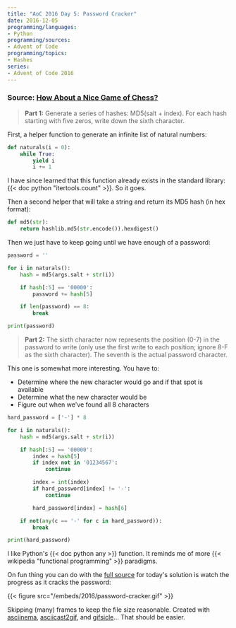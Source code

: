```yaml
---
title: "AoC 2016 Day 5: Password Cracker"
date: 2016-12-05
programming/languages:
- Python
programming/sources:
- Advent of Code
programming/topics:
- Hashes
series:
- Advent of Code 2016
---
```

### Source: [How About a Nice Game of Chess?](http://adventofcode.com/2016/day/5)

> **Part 1:** Generate a series of hashes: MD5(salt + index). For each hash starting with five zeros, write down the sixth character.

<!--more-->

First, a helper function to generate an infinite list of natural numbers:

```python
def naturals(i = 0):
    while True:
        yield i
        i += 1
```

I have since learned that this function already exists in the standard library: {{< doc python "itertools.count" >}}. So it goes.

Then a second helper that will take a string and return its MD5 hash (in hex format):

```python
def md5(str):
    return hashlib.md5(str.encode()).hexdigest()
```

Then we just have to keep going until we have enough of a password:

```python
password = ''

for i in naturals():
    hash = md5(args.salt + str(i))

    if hash[:5] == '00000':
        password += hash[5]

    if len(password) == 8:
        break

print(password)
```

> **Part 2:** The sixth character now represents the position (0-7) in the password to write (only use the first write to each position; ignore 8-F as the sixth character). The seventh is the actual password character.

This one is somewhat more interesting. You have to:

- Determine where the new character would go and if that spot is available
- Determine what the new character would be
- Figure out when we've found all 8 characters

```python
hard_password = ['-'] * 8

for i in naturals():
    hash = md5(args.salt + str(i))

    if hash[:5] == '00000':
        index = hash[5]
        if index not in '01234567':
            continue

        index = int(index)
        if hard_password[index] != '-':
            continue

        hard_password[index] = hash[6]

    if not(any(c == '-' for c in hard_password)):
        break

print(hard_password)
```

I like Python's {{< doc python any >}} function. It reminds me of more {{< wikipedia "functional programming" >}} paradigms.

On fun thing you can do with the [full source](https://github.com/jpverkamp/advent-of-code/blob/master/2016/day-05/password-cracker.py) for today's solution is watch the progress as it cracks the password:

{{< figure src="/embeds/2016/password-cracker.gif" >}}

Skipping (many) frames to keep the file size reasonable. Created with [asciinema](https://asciinema.org/), [asciicast2gif](https://github.com/asciinema/asciicast2gif), and [gifsicle](https://www.lcdf.org/gifsicle/)... That should be easier.
